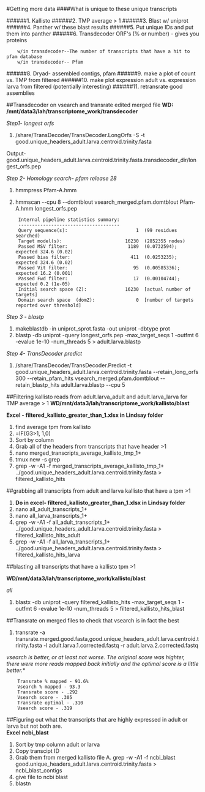 #Getting more data
####What is unique to these unique transcripts

######1. Kallisto
######2. TMP average > 1
######3. Blast w/ uniprot
######4. Panther w/ these blast results
######5. Put unique IDs and put them into panther
######6. Transdecoder ORF's (% or number) - gives you proteins
	
		w/in transdecoder--The number of transcripts that have a hit to pfam database
		w/in transdecoder-- Pfam 
######8. Dryad- assembled contigs, pfam
######9. make a plot of count vs. TMP from filtered
######10. make plot expression adult vs. expression larva from filtered (potentially interesting)
######11. retransrate good assemblies


##Transdecoder on vsearch and transrate edited merged file
**WD: /mnt/data3/lah/transcriptome_work/transdecoder**

*Step1- longest orfs*

1. /share/TransDecoder/TransDecoder.LongOrfs -S -t good.unique_headers_adult.larva.centroid.trinity.fasta

Output- good.unique_headers_adult.larva.centroid.trinity.fasta.transdecoder_dir/longest_orfs.pep



*Step 2- Homology search- pfam release 28*

1. hmmpress Pfam-A.hmm
2. hmmscan --cpu 8 --domtblout vsearch_merged.pfam.domtblout Pfam-A.hmm longest_orfs.pep

		Internal pipeline statistics summary:
		-------------------------------------
		Query sequence(s):                         1  (99 residues searched)
		Target model(s):                       16230  (2852355 nodes)
		Passed MSV filter:                      1189  (0.0732594); expected 324.6 (0.02)
		Passed bias filter:                      411  (0.0253235); expected 324.6 (0.02)
		Passed Vit filter:                        95  (0.00585336); expected 16.2 (0.001)
		Passed Fwd filter:                        17  (0.00104744); expected 0.2 (1e-05)
		Initial search space (Z):              16230  [actual number of targets]
		Domain search space  (domZ):               0  [number of targets reported over threshold]



*Step 3 - blastp*

1. makeblastdb -in uniprot_sprot.fasta -out uniprot -dbtype prot
2. blastp -db uniprot -query longest_orfs.pep -max_target_seqs 1 -outfmt 6 -evalue 1e-10 -num_threads 5 > adult.larva.blastp

*Step 4- TransDecoder predict*

1. /share/TransDecoder/TransDecoder.Predict -t good.unique_headers_adult.larva.centroid.trinity.fasta --retain_long_orfs 300 --retain_pfam_hits vsearch_merged.pfam.domtblout --retain_blastp_hits adult.larva.blastp --cpu 5



##Filtering kallisto reads from adult.larva_adult and adult.larva_larva for TMP average > 1 
**WD/mnt/data3/lah/transcriptome_work/kallisto/blast**

**Excel - filtered_kallisto_greater_than_1.xlsx in Lindsay folder**

1. find average tpm from kallisto
2. =IF(G3>1, 1,0)
3. Sort by column
4. Grab all of the headers from transcripts that have header >1 
3. nano merged_transcripts_average_kallisto_tmp_1+
4. tmux new -s grep
5. grep -w -A1 -f merged_transcripts_average_kallisto_tmp_1+ ../good.unique_headers_adult.larva.centroid.trinity.fasta > filtered_kallisto_hits


##grabbing all transcripts from adult and larva kallisto that have a tpm >1

1. **Do in excel- filtered_kallisto_greater_than_1.xlsx in Lindsay folder**
2. nano all_adult_transcripts_1+
3. nano all_larva_transcripts_1+
4. grep -w -A1 -f all_adult_transcripts_1+ ../good.unique_headers_adult.larva.centroid.trinity.fasta > filtered_kallisto_hits_adult
5. grep -w -A1 -f all_larva_transcripts_1+ ../good.unique_headers_adult.larva.centroid.trinity.fasta > filtered_kallisto_hits_larva

##blasting all transcripts that have a kallisto tpm >1

**WD/mnt/data3/lah/transcriptome_work/kallisto/blast**

*all*

1. blastx -db uniprot -query filtered_kallisto_hits -max_target_seqs 1 -outfmt 6 -evalue 1e-10 -num_threads 5 > filtered_kallisto_hits_blast


##Transrate on merged files to check that vsearch is in fact the best
1. transrate -a transrate.merged.good.fasta,good.unique_headers_adult.larva.centroid.trinity.fasta -l adult.larva.1.corrected.fastq -r adult.larva.2.corrected.fastq

*vsearch is better, or at least not worse. The original score was highter, there were more reads mapped back initially and the optimal score is a little better.**
		
		Transrate % mapped - 91.6%
		Vsearch % mapped - 93.3
		Transrate score - .292
		Vsearch score - .305 
		Transrate optimal - .310
		Vsearch score - .319
		
		
##Figuring out what the transcripts that are highly expressed in adult or larva but not both are. 	
**Excel ncbi_blast**

1. Sort by tmp column adult or larva
2. Copy transcipt ID 
3. Grab them from merged kallisto file
	A. grep -w -A1 -f ncbi_blast good.unique_headers_adult.larva.centroid.trinity.fasta > ncbi_blast_contigs
4. give file to ncbi blast 
5. blastn 	